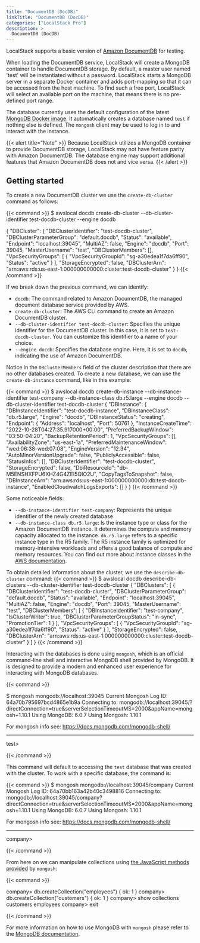 ```yaml
---
title: "DocumentDB (DocDB)"
linkTitle: "DocumentDB (DocDB)"
categories: ["LocalStack Pro"]
description: >
  DocumentDB (DocDB)
---
```


LocalStack supports a basic version of [Amazon DocumentDB](https://aws.amazon.com/documentdb/) for
testing.

When loading the DocumentDB service, LocalStack will create a MongoDB container to handle DocumentDB
storage.
By default, a master user named 'test' will be instantiated without a password.
LocalStack starts a MongoDB server in a separate Docker container and adds port-mapping so that it
can be accessed from the host machine.
To find such a free port, LocalStack will select an available port on the machine, that means there
is no pre-defined port range.

The database currently uses the default configuration of the
latest [MongoDB Docker image](https://hub.docker.com/_/mongo). It automatically creates a database
named `test` if nothing else is defined.
The `mongosh` client may be used to log in to and interact with the instance.

{{< alert title="Note" >}}
Because LocalStack utilizes a MongoDB container to provide DocumentDB storage, LocalStack may not
have feature parity with Amazon DocumentDB. The database engine may support additional features that
Amazon DocumentDB does not and vice versa.
{{< /alert >}}

## Getting started

To create a new DocumentDB cluster we use the `create-db-cluster` command as follows:

{{< command >}}
$ awslocal docdb create-db-cluster --db-cluster-identifier test-docdb-cluster --engine docdb

{
"DBCluster": {
"DBClusterIdentifier": "test-docdb-cluster",
"DBClusterParameterGroup": "default.docdb",
"Status": "available",
"Endpoint": "localhost:39045",
"MultiAZ": false,
"Engine": "docdb",
"Port": 39045,
"MasterUsername": "test",
"DBClusterMembers": [],
"VpcSecurityGroups": [
{
"VpcSecurityGroupId": "sg-a30edea1f7da6ff90",
"Status": "active"
}
],
"StorageEncrypted": false,
"DBClusterArn": "arn:aws:rds:us-east-1:000000000000:cluster:test-docdb-cluster"
}
}
{{< /command >}}

If we break down the previous command, we can identify:

- `docdb`: The command related to Amazon DocumentDB, the managed document database service provided
  by AWS.
- `create-db-cluster`: The AWS CLI command to create an Amazon DocumentDB cluster.
- `--db-cluster-identifier test-docdb-cluster`: Specifies the unique identifier for the DocumentDB
  cluster. In this case, it is set to `test-docdb-cluster`. You can customize this identifier to a
  name of your choice.
- `--engine docdb`: Specifies the database engine. Here, it is set to `docdb`, indicating the use of
  Amazon DocumentDB.

Notice in the `DBClusterMembers` field of the cluster description that there are no other databases
created.
To create a new database, we can use the `create-db-instance` command, like in this example:

{{< command >}}
$ awslocal docdb create-db-instance --db-instance-identifier test-company
--db-instance-class db.r5.large --engine docdb --db-cluster-identifier test-docdb-cluster
{
"DBInstance": {
"DBInstanceIdentifier": "test-docdb-instance",
"DBInstanceClass": "db.r5.large",
"Engine": "docdb",
"DBInstanceStatus": "creating",
"Endpoint": {
"Address": "localhost",
"Port": 50761
},
"InstanceCreateTime": "2022-10-28T04:27:35.917000+00:00",
"PreferredBackupWindow": "03:50-04:20",
"BackupRetentionPeriod": 1,
"VpcSecurityGroups": [],
"AvailabilityZone": "us-east-1a",
"PreferredMaintenanceWindow": "wed:06:38-wed:07:08",
"EngineVersion": "12.34",
"AutoMinorVersionUpgrade": false,
"PubliclyAccessible": false,
"StatusInfos": [],
"DBClusterIdentifier": "test-docdb-cluster",
"StorageEncrypted": false,
"DbiResourceId": "db-M5ENSHXFPU6XHZ4G4ZEI5QIO2U",
"CopyTagsToSnapshot": false,
"DBInstanceArn": "arn:aws:rds:us-east-1:000000000000:db:test-docdb-instance",
"EnabledCloudwatchLogsExports": []
}
}
{{< /command >}}

Some noticeable fields: 

- `--db-instance-identifier test-company`: Represents the unique identifier of the newly created database
- `--db-instance-class db.r5.large`: Is the instance type or class for the Amazon DocumentDB instance. It determines the compute 
and memory capacity allocated to the instance. `db.r5.large` refers to a specific instance type in the R5 family.
The R5 instance family is optimized for memory-intensive workloads and offers a good balance of compute and memory resources.
You can find out more about instance classes in the [AWS documentation](https://docs.aws.amazon.com/AmazonRDS/latest/UserGuide/Concepts.DBInstanceClass.html).

To obtain detailed information about the cluster, we use the `describe-db-cluster` command:
{{< command >}}
$ awslocal docdb describe-db-clusters --db-cluster-identifier test-docdb-cluster
{
"DBClusters": [
{
"DBClusterIdentifier": "test-docdb-cluster",
"DBClusterParameterGroup": "default.docdb",
"Status": "available",
"Endpoint": "localhost:39045",
"MultiAZ": false,
"Engine": "docdb",
"Port": 39045,
"MasterUsername": "test",
"DBClusterMembers": [
{
"DBInstanceIdentifier": "test-company",
"IsClusterWriter": true,
"DBClusterParameterGroupStatus": "in-sync",
"PromotionTier": 1
}
],
"VpcSecurityGroups": [
{
"VpcSecurityGroupId": "sg-a30edea1f7da6ff90",
"Status": "active"
}
],
"StorageEncrypted": false,
"DBClusterArn": "arn:aws:rds:us-east-1:000000000000:cluster:test-docdb-cluster"
}
]
}
{{< /command >}}

Interacting with the databases is done using `mongosh`, which is an official command-line shell and interactive MongoDB shell provided by MongoDB.
It is designed to provide a modern and enhanced user experience for interacting with MongoDB databases.

{{< command >}}

$ mongosh mongodb://localhost:39045
Current Mongosh Log ID:	64a70b795697bcd4865e1b9a
Connecting to:		mongodb://localhost:39045/?directConnection=true&serverSelectionTimeoutMS=2000&appName=mongosh+1.10.1
Using MongoDB:		6.0.7
Using Mongosh:		1.10.1

For mongosh info see: https://docs.mongodb.com/mongodb-shell/

------

test>

{{< /command >}}

This command will default to accessing the `test` database that was created with the cluster.
To work with a specific database, the command is:

{{< command >}}
$ mongosh mongodb://localhost:39045/company
Current Mongosh Log ID:	64a70bb163a42b40c3498816
Connecting to:		mongodb://localhost:39045/company?directConnection=true&serverSelectionTimeoutMS=2000&appName=mongosh+1.10.1
Using MongoDB:		6.0.7
Using Mongosh:		1.10.1

For mongosh info see: https://docs.mongodb.com/mongodb-shell/

------

company>

{{< /command >}}

From here on we can manipulate collections using [the JavaScript methods provided](https://www.mongodb.com/docs/manual/reference/method/) by `mongosh`:

{{< command >}}

company> db.createCollection("employees")
{ ok: 1 }
company> db.createCollection("customers")
{ ok: 1 }
company> show collections
customers
employees
company> exit

{{< /command >}}

For more information on how to use MongoDB with `mongosh` please refer to the [MongoDB documentation](https://www.mongodb.com/docs/).

